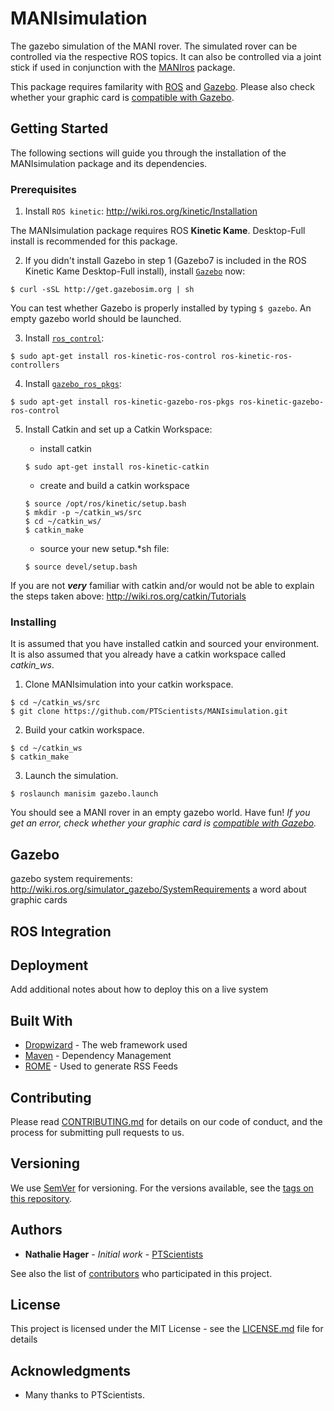 # MANIsimulation
The gazebo simulation of the MANI rover. The simulated rover can be controlled via the respective ROS topics. It can also be controlled via a joint stick if used in conjunction with the [MANIros](https://github.com/PTScientists/MANIros) package.

This package requires familarity with [ROS](http://www.ros.org/about-ros/) and [Gazebo](http://gazebosim.org/). Please also check whether your graphic card is [compatible with Gazebo](https://github.com/PTScientists/MANIsimulation/blob/master/README.md#gazebo).

## Getting Started

The following sections will guide you through the installation of the MANIsimulation package and its dependencies.

### Prerequisites

1. Install `ROS kinetic`: http://wiki.ros.org/kinetic/Installation

The MANIsimulation package requires ROS **Kinetic Kame**. Desktop-Full install is recommended for this package.

2. If you didn't install Gazebo in step 1 (Gazebo7 is included in the ROS Kinetic Kame Desktop-Full install), install [`Gazebo`](http://gazebosim.org/tutorials?tut=install_ubuntu&cat=install) now: 
``` 
$ curl -sSL http://get.gazebosim.org | sh 
```
You can test whether Gazebo is properly installed by typing ```$ gazebo```. An empty gazebo world should be launched.

3. Install [`ros_control`](http://wiki.ros.org/ros_control#Install): 
```
$ sudo apt-get install ros-kinetic-ros-control ros-kinetic-ros-controllers
```

4. Install [`gazebo_ros_pkgs`](http://gazebosim.org/tutorials?tut=ros_installing):
```  
$ sudo apt-get install ros-kinetic-gazebo-ros-pkgs ros-kinetic-gazebo-ros-control
```

5. Install Catkin and set up a Catkin Workspace:
	
	- install catkin 
	```
	$ sudo apt-get install ros-kinetic-catkin
	```
	- create and build a catkin workspace
	```
	$ source /opt/ros/kinetic/setup.bash
	$ mkdir -p ~/catkin_ws/src
	$ cd ~/catkin_ws/
	$ catkin_make
	```
	- source your new setup.*sh file:
	```
	$ source devel/setup.bash
	```

If you are not **_very_** familiar with catkin and/or would not be able to explain the steps taken above: http://wiki.ros.org/catkin/Tutorials

### Installing

It is assumed that you have installed catkin and sourced your environment. It is also assumed that you already have a catkin workspace called *catkin_ws*. 

1. Clone MANIsimulation into your catkin workspace.

```
$ cd ~/catkin_ws/src
$ git clone https://github.com/PTScientists/MANIsimulation.git
```

2. Build your catkin workspace.
```
$ cd ~/catkin_ws
$ catkin_make
```

3. Launch the simulation.
```
$ roslaunch manisim gazebo.launch
```
You should see a MANI rover in an empty gazebo world. Have fun! 
_If you get an error, check whether your graphic card is [compatible with Gazebo](https://github.com/PTScientists/MANIsimulation/blob/master/README.md#gazebo)._

## Gazebo
gazebo system requirements: http://wiki.ros.org/simulator_gazebo/SystemRequirements
a word about graphic cards

## ROS Integration

## Deployment

Add additional notes about how to deploy this on a live system

## Built With

* [Dropwizard](http://www.dropwizard.io/1.0.2/docs/) - The web framework used
* [Maven](https://maven.apache.org/) - Dependency Management
* [ROME](https://rometools.github.io/rome/) - Used to generate RSS Feeds

## Contributing

Please read [CONTRIBUTING.md](https://gist.github.com/PurpleBooth/b24679402957c63ec426) for details on our code of conduct, and the process for submitting pull requests to us.

## Versioning

We use [SemVer](http://semver.org/) for versioning. For the versions available, see the [tags on this repository](https://github.com/your/project/tags). 

## Authors

* **Nathalie Hager** - *Initial work* - [PTScientists](https://github.com/PTScientists)

See also the list of [contributors](https://github.com/PTScientists/MANIsimulation/contributors) who participated in this project.

## License

This project is licensed under the MIT License - see the [LICENSE.md](LICENSE.md) file for details

## Acknowledgments

* Many thanks to PTScientists.


